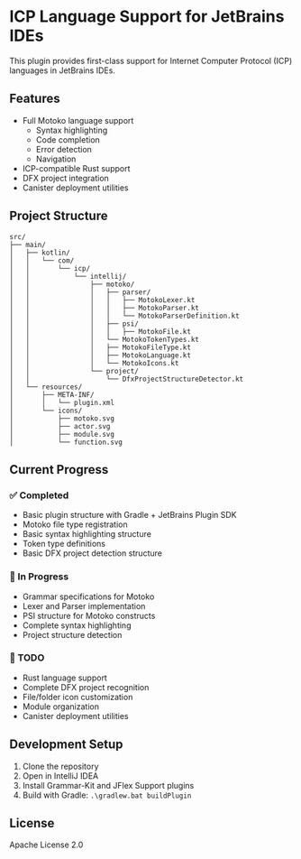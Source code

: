 # ICP Language Support for JetBrains IDEs

This plugin provides first-class support for Internet Computer Protocol (ICP) languages in JetBrains IDEs.

## Features

- Full Motoko language support
  - Syntax highlighting
  - Code completion
  - Error detection
  - Navigation
- ICP-compatible Rust support
- DFX project integration
- Canister deployment utilities

## Project Structure

```
src/
├── main/
│   ├── kotlin/
│   │   └── com/
│   │       └── icp/
│   │           └── intellij/
│   │               ├── motoko/
│   │               │   ├── parser/
│   │               │   │   ├── MotokoLexer.kt
│   │               │   │   ├── MotokoParser.kt
│   │               │   │   └── MotokoParserDefinition.kt
│   │               │   ├── psi/
│   │               │   │   ├── MotokoFile.kt
│   │               │   └── MotokoTokenTypes.kt
│   │               │   ├── MotokoFileType.kt
│   │               │   ├── MotokoLanguage.kt
│   │               │   └── MotokoIcons.kt
│   │               └── project/
│   │                   └── DfxProjectStructureDetector.kt
│   └── resources/
│       ├── META-INF/
│       │   └── plugin.xml
│       └── icons/
│           ├── motoko.svg
│           ├── actor.svg
│           ├── module.svg
│           └── function.svg
```

## Current Progress

### ✅ Completed
- Basic plugin structure with Gradle + JetBrains Plugin SDK
- Motoko file type registration
- Basic syntax highlighting structure
- Token type definitions
- Basic DFX project detection structure

### 🚧 In Progress
- Grammar specifications for Motoko
- Lexer and Parser implementation
- PSI structure for Motoko constructs
- Complete syntax highlighting
- Project structure detection

### 📝 TODO
- Rust language support
- Complete DFX project recognition
- File/folder icon customization
- Module organization
- Canister deployment utilities

## Development Setup

1. Clone the repository
2. Open in IntelliJ IDEA
3. Install Grammar-Kit and JFlex Support plugins
4. Build with Gradle: `.\gradlew.bat buildPlugin`

## License

Apache License 2.0
